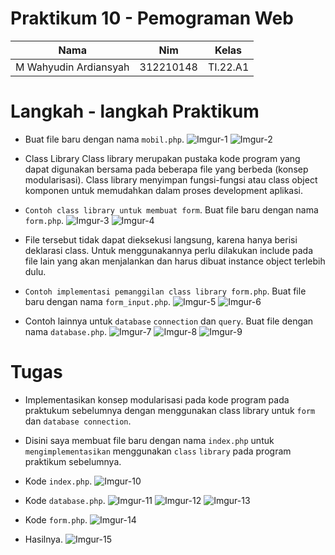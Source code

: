 # Praktikum 10 - Pemograman Web

| Nama                  | Nim       | Kelas    |
| --------------------- | --------- | -------- |
| M Wahyudin Ardiansyah | 312210148 | TI.22.A1 |

# Langkah - langkah Praktikum

- Buat file baru dengan nama `mobil.php`.
  ![Imgur-1](https://i.imgur.com/UMEI4kj.png)
  ![Imgur-2](https://i.imgur.com/Ez2FxBi.png)

- Class Library
  Class library merupakan pustaka kode program yang dapat digunakan bersama pada beberapa
  file yang berbeda (konsep modularisasi). Class library menyimpan fungsi-fungsi atau class
  object komponen untuk memudahkan dalam proses development aplikasi.

- `Contoh class library untuk membuat form`. Buat file baru dengan nama `form.php`.
  ![Imgur-3](https://i.imgur.com/yd6OBhd.png)
  ![Imgur-4](https://i.imgur.com/KnOxvFL.png)

- File tersebut tidak dapat dieksekusi langsung, karena hanya berisi deklarasi class. Untuk menggunakannya perlu dilakukan include pada file lain yang akan menjalankan dan harus dibuat instance object terlebih dulu.

- `Contoh implementasi pemanggilan class library form.php`. Buat file baru dengan nama `form_input.php`.
  ![Imgur-5](https://i.imgur.com/xatefXm.png)
  ![Imgur-6](https://i.imgur.com/fTwbGFH.png)

- Contoh lainnya untuk `database` `connection` dan `query`. Buat file dengan nama `database.php`.
  ![Imgur-7](https://i.imgur.com/fHy4dOV.png)
  ![Imgur-8](https://i.imgur.com/zfDsSOo.png)
  ![Imgur-9](https://i.imgur.com/xpqWvpy.png)

# Tugas

- Implementasikan konsep modularisasi pada kode program pada praktukum sebelumnya dengan menggunakan class library untuk `form` dan `database connection`.
- Disini saya membuat file baru dengan nama `index.php` untuk `mengimplementasikan` menggunakan `class` `library` pada program praktikum sebelumnya.
- Kode `index.php`.
  ![Imgur-10](https://i.imgur.com/HKf9dCJ.png)

- Kode `database.php`.
  ![Imgur-11](https://i.imgur.com/fHy4dOV.png)
  ![Imgur-12](https://i.imgur.com/zfDsSOo.png)
  ![Imgur-13](https://i.imgur.com/xpqWvpy.png)

- Kode `form.php`.
  ![Imgur-14](https://i.imgur.com/yd6OBhd.png)

- Hasilnya.
  ![Imgur-15](https://i.imgur.com/Ckkxd0I.png)

